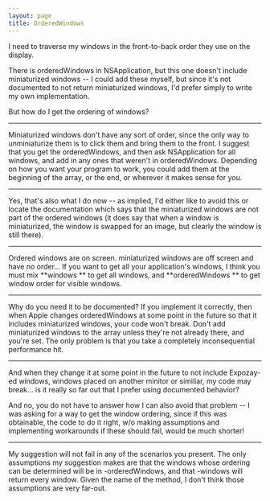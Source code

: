 ```yaml
---
layout: page
title: OrderedWindows
---
```


I need to traverse my windows in the front-to-back order they use on the display.

There is orderedWindows in NSApplication, but this one doesn't include miniaturized windows -- I could add these myself, but since it's not documented to not return miniaturized windows, I'd prefer simply to write my own implementation.

But how do I get the ordering of windows?

----

Miniaturized windows don't have any sort of order, since the only way to unminiaturize them is to click them and bring them to the front. I suggest that you get the orderedWindows, and then ask NSApplication for all windows, and add in any ones that weren't in orderedWindows. Depending on how you want your program to work, you could add them at the beginning of the array, or the end, or wherever it makes sense for you.

----

Yes, that's also what I do now -- as implied, I'd either like to avoid this or locate the documentation which says that the miniaturized windows are not part of the ordered windows (it does say that when a window is miniaturized, the window is swapped for an image, but clearly the window is still there).


----

Ordered windows are on screen. miniaturized windows are off screen and have no order...
If you want to get all your application's windows, I think you must mix  **windows ** to get all windows, and   **orderedWindows ** to get window order for visible windows.

----

Why do you need it to be documented? If you implement it correctly, then when Apple changes orderedWindows at some point in the future so that it includes miniaturized windows, your code won't break. Don't add miniaturized windows to the array unless they're not already there, and you're set. The only problem is that you take a completely inconsequential performance hit.

----

And when they change it at some point in the future to not include Expozay-ed windows, windows placed on another minitor or similiar, my code may break... is it really so far out that I prefer using documented behavior?

And no, you do not have to answer how I can also avoid that problem -- I was asking for a way to get the window ordering, since if this was obtainable, the code to do it right, w/o making assumptions and implementing workarounds if these should fail, would be much shorter!

----

My suggestion will not fail in any of the scenarios you present. The only assumptions my suggestion makes are that the windows whose ordering can be determined will be in -orderedWindows, and that -windows will return every window. Given the name of the method, I don't think those assumptions are very far-out.

